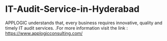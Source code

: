 # IT-Audit-Service-in-Hyderabad
 APPLOGIC understands that, every business requires innovative, quality and timely IT audit services. .For more information visit the link : https://www.applogicconsulting.com/
